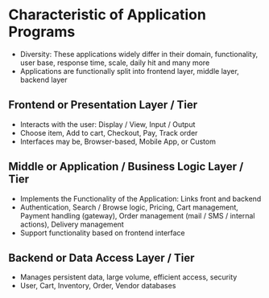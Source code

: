 # Characteristic of Application Programs

- Diversity: These applications widely differ in their domain, functionality, user base, response time, scale, daily hit and many more
- Applications are functionally split into frontend layer, middle layer, backend layer

## Frontend or Presentation Layer / Tier 
- Interacts with the user: Display / View, Input / Output 
- Choose item, Add to cart, Checkout, Pay, Track order 
- Interfaces may be, Browser-based, Mobile App, or Custom

## Middle or Application / Business Logic Layer / Tier 
- Implements the Functionality of the Application: Links front and backend 
- Authentication, Search / Browse logic, Pricing, Cart management, Payment handling (gateway), Order management (mail / SMS / internal actions), Delivery management
- Support functionality based on frontend interface

## Backend or Data Access Layer / Tier 
- Manages persistent data, large volume, efficient access, security
- User, Cart, Inventory, Order, Vendor databases
